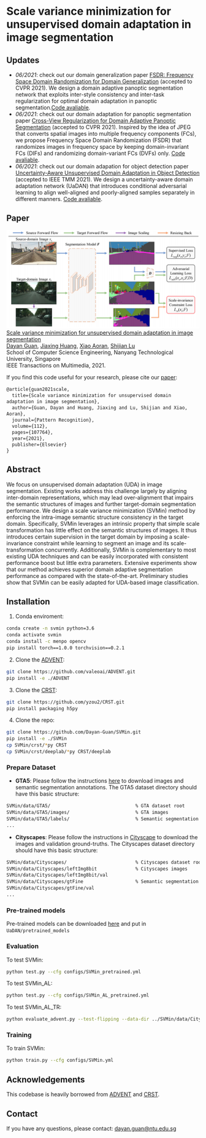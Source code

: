 # Scale variance minimization for unsupervised domain adaptation in image segmentation

## Updates

- *06/2021*: check out our domain generalization paper [FSDR: Frequency Space Domain Randomization for Domain Generalization](https://arxiv.org/abs/2103.02370) (accepted to CVPR 2021). We design a domain adaptive panoptic segmentation network that exploits inter-style consistency and inter-task regularization for optimal domain adaptation in panoptic segmentation.[Code avaliable](https://github.com/jxhuang0508/FSDR).
- *06/2021*: check out our domain adaptation for panoptic segmentation paper [Cross-View Regularization for Domain Adaptive Panoptic Segmentation](https://arxiv.org/abs/2103.02584) (accepted to CVPR 2021). Inspired by the idea of JPEG that converts spatial images into multiple frequency components (FCs), we propose Frequency Space Domain Randomization (FSDR) that randomizes images in frequency space by keeping domain-invariant FCs (DIFs) and randomizing domain-variant FCs (DVFs) only. [Code avaliable](https://github.com/jxhuang0508/CVRN).
- *06/2021*: check out our domain adapation for object detection paper [Uncertainty-Aware Unsupervised Domain Adaptation in Object Detection](https://arxiv.org/abs/2103.00236) (accepted to IEEE TMM 2021). We design a uncertainty-aware domain adaptation network (UaDAN) that introduces conditional adversarial learning to align well-aligned and poorly-aligned samples separately in different manners. [Code avaliable](https://github.com/Dayan-Guan/UaDAN).

## Paper
![](./teaser.png)
[Scale variance minimization for unsupervised domain adaptation in image segmentation](https://www.researchgate.net/publication/347421562_Scale_variance_minimization_for_unsupervised_domain_adaptation_in_image_segmentation)  
 [Dayan Guan](https://scholar.google.com/citations?user=9jp9QAsAAAAJ&hl=en), [Jiaxing Huang](https://scholar.google.com/citations?user=czirNcwAAAAJ&hl=en&oi=ao),  [Xiao Aoran](https://scholar.google.com/citations?user=yGKsEpAAAAAJ&hl=en), [Shijian Lu](https://scholar.google.com/citations?user=uYmK-A0AAAAJ&hl=en)  
 School of Computer Science Engineering, Nanyang Technological University, Singapore  
 IEEE Transactions on Multimedia, 2021.
 
If you find this code useful for your research, please cite our [paper](https://www.researchgate.net/publication/347421562_Scale_variance_minimization_for_unsupervised_domain_adaptation_in_image_segmentation):

```
@article{guan2021scale,
  title={Scale variance minimization for unsupervised domain adaptation in image segmentation},
  author={Guan, Dayan and Huang, Jiaxing and Lu, Shijian and Xiao, Aoran},
  journal={Pattern Recognition},
  volume={112},
  pages={107764},
  year={2021},
  publisher={Elsevier}
}
```

## Abstract

We focus on unsupervised domain adaptation (UDA) in image segmentation. Existing works address this challenge largely by aligning inter-domain representations, which may lead over-alignment that impairs the semantic structures of images and further target-domain segmentation performance. We design a scale variance minimization (SVMin) method by enforcing the intra-image semantic structure consistency in the target domain. Specifically, SVMin leverages an intrinsic property that simple scale transformation has little effect on the semantic structures of images. It thus introduces certain supervision in the target domain by imposing a scale-invariance constraint while learning to segment an image and its scale-transformation concurrently. Additionally, SVMin is complementary to most existing UDA techniques and can be easily incorporated with consistent performance boost but little extra parameters. Extensive experiments show that our method achieves superior domain adaptive segmentation performance as compared with the state-of-the-art. Preliminary studies show that SVMin can be easily adapted for UDA-based image classification.

## Installation
1. Conda enviroment:
```bash
conda create -n svmin python=3.6
conda activate svmin
conda install -c menpo opencv
pip install torch==1.0.0 torchvision==0.2.1
```

2. Clone the [ADVENT](https://github.com/valeoai/ADVENT):
```bash
git clone https://github.com/valeoai/ADVENT.git
pip install -e ./ADVENT
```

3. Clone the [CRST](https://github.com/yzou2/CRST):
```bash
git clone https://github.com/yzou2/CRST.git
pip install packaging h5py
```

4. Clone the repo:
```bash
git clone https://github.com/Dayan-Guan/SVMin.git
pip install -e ./SVMin
cp SVMin/crst/*py CRST
cp SVMin/crst/deeplab/*py CRST/deeplab
```

### Prepare Dataset
* **GTA5**: Please follow the instructions [here](https://download.visinf.tu-darmstadt.de/data/from_games/) to download images and semantic segmentation annotations. The GTA5 dataset directory should have this basic structure:
```bash
SVMin/data/GTA5/                               % GTA dataset root
SVMin/data/GTA5/images/                        % GTA images
SVMin/data/GTA5/labels/                        % Semantic segmentation labels
...
```

* **Cityscapes**: Please follow the instructions in [Cityscape](https://www.cityscapes-dataset.com/) to download the images and validation ground-truths. The Cityscapes dataset directory should have this basic structure:
```bash
SVMin/data/Cityscapes/                         % Cityscapes dataset root
SVMin/data/Cityscapes/leftImg8bit              % Cityscapes images
SVMin/data/Cityscapes/leftImg8bit/val
SVMin/data/Cityscapes/gtFine                   % Semantic segmentation labels
SVMin/data/Cityscapes/gtFine/val
...
```

### Pre-trained models
Pre-trained models can be downloaded [here](https://github.com/Dayan-Guan/SVMin/releases/tag/Latest) and put in ```UaDAN/pretrained_models```

### Evaluation
To test SVMin:
```bash
python test.py --cfg configs/SVMin_pretrained.yml
```

To test SVMin_AL:
```bash
python test.py --cfg configs/SVMin_AL_pretrained.yml
```

To test SVMin_AL_TR:
```bash
python evaluate_advent.py --test-flipping --data-dir ../SVMin/data/Cityscapes --restore-from ../SVMin/pretrained_models/SVMin_AL_TR_pretrained.pth --save ../SVMin/experiments/GTA2Cityscapes_SVMin_AL_TR
```

### Training
To train SVMin:
```bash
python train.py --cfg configs/SVMin.yml
```

## Acknowledgements
This codebase is heavily borrowed from [ADVENT](https://github.com/valeoai/ADVENT) and [CRST](https://github.com/yzou2/CRST).

## Contact
If you have any questions, please contact: dayan.guan@ntu.edu.sg
